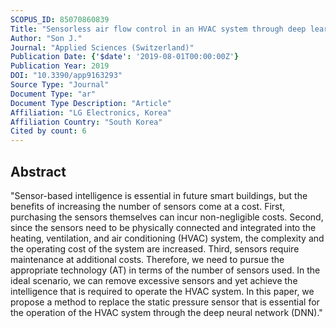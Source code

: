 ```yaml
---
SCOPUS_ID: 85070860839
Title: "Sensorless air flow control in an HVAC system through deep learning"
Author: "Son J."
Journal: "Applied Sciences (Switzerland)"
Publication Date: {'$date': '2019-08-01T00:00:00Z'}
Publication Year: 2019
DOI: "10.3390/app9163293"
Source Type: "Journal"
Document Type: "ar"
Document Type Description: "Article"
Affiliation: "LG Electronics, Korea"
Affiliation Country: "South Korea"
Cited by count: 6
---
```


## Abstract
"Sensor-based intelligence is essential in future smart buildings, but the benefits of increasing the number of sensors come at a cost. First, purchasing the sensors themselves can incur non-negligible costs. Second, since the sensors need to be physically connected and integrated into the heating, ventilation, and air conditioning (HVAC) system, the complexity and the operating cost of the system are increased. Third, sensors require maintenance at additional costs. Therefore, we need to pursue the appropriate technology (AT) in terms of the number of sensors used. In the ideal scenario, we can remove excessive sensors and yet achieve the intelligence that is required to operate the HVAC system. In this paper, we propose a method to replace the static pressure sensor that is essential for the operation of the HVAC system through the deep neural network (DNN)."
